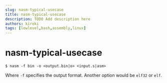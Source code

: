 ```yaml
---
slug: nasm-typical-usecase
title: nasm-typical-usecase
description: TODO Add description here
authors: kiroki
tags: [lowlevel,bash,assembly,linux]
---
```



# nasm-typical-usecase

```shell-session
$ nasm -f bin -o <output.bin|o> <input.s|asm>
```

Where `-f` specifies the output format. Another option would be `elf32` or
`elf`.
